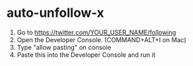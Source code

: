 # auto-unfollow-x

1. Go to https://twitter.com/YOUR_USER_NAME/following
2. Open the Developer Console. (COMMAND+ALT+I on Mac)
3. Type "allow pasting" on console
4. Paste this into the Developer Console and run it

